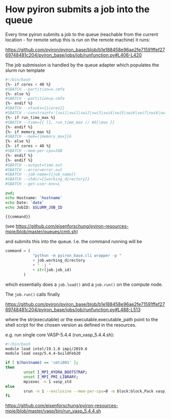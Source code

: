 # How pyiron submits a job into the queue

Every time pyiron submits a job to the queue (reachable from the current location - for remote setup this is run on the remote machine) it runs:

https://github.com/pyiron/pyiron_base/blob/b1e188458e96ae2fe71591ffef2769748481c204/pyiron_base/jobs/job/runfunction.py#L406-L420

The job submission is handled by the queue adapter which populates the slurm run template 

```bash
#!/bin/bash
{%- if cores < 40 %}
#SBATCH --partition=s.cmfe
{%- else %}
#SBATCH --partition=p.cmfe
{%- endif %}
#SBATCH --ntasks={{cores}}
#SBATCH --constraint='[swi1|swi1|swi2|swi3|swi4|swi5|swi6|swi7|swi8|swi9]'
{%- if run_time_max %}
#SBATCH --time={{ [1, run_time_max // 60]|max }}
{%- endif %}
{%- if memory_max %}
#SBATCH --mem={{memory_max}}G
{%- else %}
{%- if cores < 40 %}
#SBATCH --mem-per-cpu=3GB
{%- endif %}
{%- endif %}
#SBATCH --output=time.out
#SBATCH --error=error.out
#SBATCH --job-name={{job_name}}
#SBATCH --chdir={{working_directory}}
#SBATCH --get-user-env=L

pwd;
echo Hostname: `hostname`
echo Date: `date`
echo JobID: $SLURM_JOB_ID

{{command}}
```
(see https://github.com/eisenforschung/pyiron-resources-mpie/blob/master/queues/cmti.sh)

and submits this into the queue. I.e. the command running will be        

```python
command = (
            "python -m pyiron_base.cli wrapper -p "
            + job.working_directory
            + " -j "
            + str(job.job_id)
        )
```
which essentially does a `job.load()` and a `job.run()` on the compute node.

The `job.run()` calls finally

https://github.com/pyiron/pyiron_base/blob/b1e188458e96ae2fe71591ffef2769748481c204/pyiron_base/jobs/job/runfunction.py#L488-L513

where the str(executable) or the executable.executable_path point to the shell script for the chosen version as defined in the resources.

e.g. run single core VASP-5.4.4 (run_vasp_5.4.4.sh):

```bash
#!/bin/bash
module load intel/19.1.0 impi/2019.6
module load vasp/5.4.4-buildFeb20

if [ $(hostname) == 'cmti001' ];
then
        unset I_MPI_HYDRA_BOOTSTRAP;
        unset I_MPI_PMI_LIBRARY;
        mpiexec -n 1 vasp_std
else
        srun -n 1 --exclusive --mem-per-cpu=0 -m block:block,Pack vasp_std
fi
```

https://github.com/eisenforschung/pyiron-resources-mpie/blob/master/vasp/bin/run_vasp_5.4.4.sh
